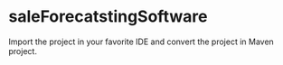# saleForecatstingSoftware

Import the project in your favorite IDE and convert the project in Maven project.

